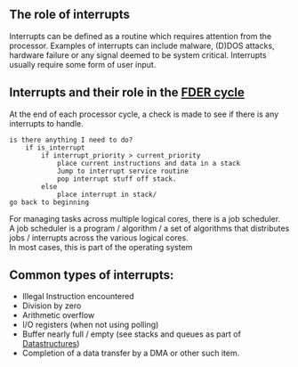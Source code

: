 ## The role of interrupts
Interrupts can be defined as a routine which requires attention from the processor. Examples of interrupts can include malware, (D)DOS attacks, hardware failure or any signal deemed to be system critical.
Interrupts usually require some form of user input.

## Interrupts and their role in the [FDER cycle](Fetch,%20Decode,%20Execute,%20Reset%20Cycle.md)
At the end of each processor cycle, a check is made to see if there is any interrupts to handle.

```
is there anything I need to do?
    if is_interrupt
        if interrupt_priority > current_priority
            place current instructions and data in a stack
            Jump to interrupt service routine
            pop interrupt stuff off stack.
        else
            place interrupt in stack/
go back to beginning
```

For managing tasks across multiple logical cores, there is a job scheduler.  
A job scheduler is a program / algorithm / a set of algorithms that distributes jobs / interrupts across the various logical cores.  
In most cases, this is part of the operating system

## Common types of interrupts:
- Illegal Instruction encountered
- Division by zero
- Arithmetic overflow
- I/O registers (when not using polling)
- Buffer nearly full / empty (see stacks and queues as part of [Datastructures](Datastructures.md))
- Completion of a data transfer by a DMA or other such item.